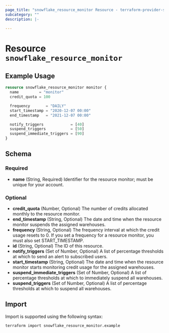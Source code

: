 ```yaml
---
page_title: "snowflake_resource_monitor Resource - terraform-provider-snowflake-back"
subcategory: ""
description: |-
  
---
```


# Resource `snowflake_resource_monitor`



## Example Usage

```terraform
resource snowflake_resource_monitor monitor {
  name         = "monitor"
  credit_quota = 100

  frequency       = "DAILY"
  start_timestamp = "2020-12-07 00:00"
  end_timestamp   = "2021-12-07 00:00"

  notify_triggers            = [40]
  suspend_triggers           = [50]
  suspend_immediate_triggers = [90]
}
```

## Schema

### Required

- **name** (String, Required) Identifier for the resource monitor; must be unique for your account.

### Optional

- **credit_quota** (Number, Optional) The number of credits allocated monthly to the resource monitor.
- **end_timestamp** (String, Optional) The date and time when the resource monitor suspends the assigned warehouses.
- **frequency** (String, Optional) The frequency interval at which the credit usage resets to 0. If you set a frequency for a resource monitor, you must also set START_TIMESTAMP.
- **id** (String, Optional) The ID of this resource.
- **notify_triggers** (Set of Number, Optional) A list of percentage thresholds at which to send an alert to subscribed users.
- **start_timestamp** (String, Optional) The date and time when the resource monitor starts monitoring credit usage for the assigned warehouses.
- **suspend_immediate_triggers** (Set of Number, Optional) A list of percentage thresholds at which to immediately suspend all warehouses.
- **suspend_triggers** (Set of Number, Optional) A list of percentage thresholds at which to suspend all warehouses.

## Import

Import is supported using the following syntax:

```shell
terraform import snowflake_resource_monitor.example
```
